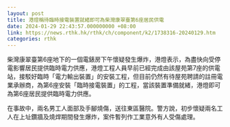 ```yaml
---
layout: post
title: 港燈稱待臨時接電裝置就緒即可為柴灣康翠臺第6座居民供電
date: 2024-01-29 22:43:57.000000000 +08:00
link: https://news.rthk.hk/rthk/ch/component/k2/1738316-20240129.htm
categories: rthk
---
```


柴灣康翠臺第6座地下的一個電錶房下午懷疑發生爆炸，港燈表示，為盡快向受停電影響居民提供臨時電力供應，港燈工程人員早前已經完成由該屋苑第7座的供電站，接駁好臨時「電力輸出裝置」的安裝工程，但目前仍然有待屋苑聘請的註冊電業承辦商，為第6座安裝「臨時接電裝置」的工程，當該裝置準備就緒，港燈即可為第6座居民提供臨時電力供應。

在事故中，兩名男工人面部及手腳燒傷，送往東區醫院。警方說，初步懷疑兩名工人在上址鑽牆及燒焊期間發生爆炸，案件暫列作工業意外有人受傷處理。

